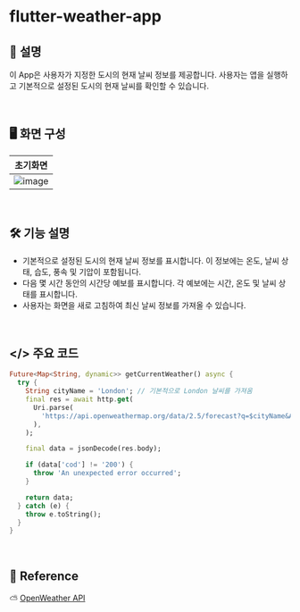 # flutter-weather-app

## 💬 설명

이 App은 사용자가 지정한 도시의 현재 날씨 정보를 제공합니다. 사용자는 앱을 실행하고 기본적으로 설정된 도시의 현재 날씨를 확인할 수 있습니다.

&nbsp;

## 🖥️ 화면 구성

| 초기화면 |
|:----:|
| ![image](https://github.com/kmseunh/flutter-projects/assets/105186724/467919e5-b56a-48f6-9321-1fa5a86332a5) |

&nbsp;

## 🛠️ 기능 설명

- 기본적으로 설정된 도시의 현재 날씨 정보를 표시합니다. 이 정보에는 온도, 날씨 상태, 습도, 풍속 및 기압이 포함됩니다.
- 다음 몇 시간 동안의 시간당 예보를 표시합니다. 각 예보에는 시간, 온도 및 날씨 상태를 표시합니다.
- 사용자는 화면을 새로 고침하여 최신 날씨 정보를 가져올 수 있습니다.

&nbsp;

## </> 주요 코드

```dart
Future<Map<String, dynamic>> getCurrentWeather() async {
  try {
    String cityName = 'London'; // 기본적으로 London 날씨를 가져옴
    final res = await http.get(
      Uri.parse(
        'https://api.openweathermap.org/data/2.5/forecast?q=$cityName&APPID=$openWeatherAPIKey',
      ),
    );

    final data = jsonDecode(res.body);

    if (data['cod'] != '200') {
      throw 'An unexpected error occurred';
    }

    return data;
  } catch (e) {
    throw e.toString();
  }
}
```

&nbsp;

## 📃 Reference

⛅️ [OpenWeather API](https://openweathermap.org)

